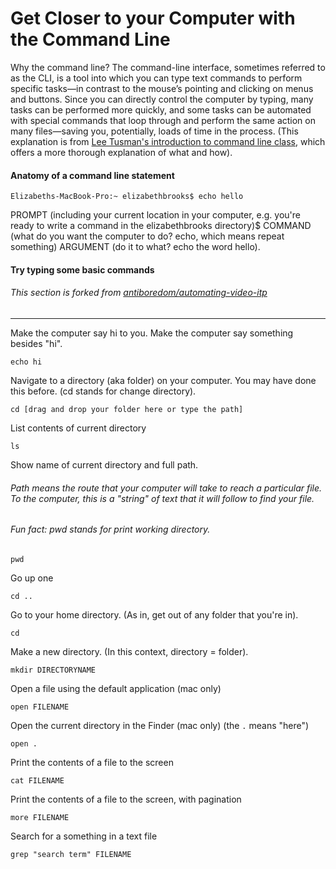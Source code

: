 # Get Closer to your Computer with the Command Line

Why the command line? 
The command-line interface, sometimes referred to as the CLI, is a tool into which you can type text commands to perform specific tasks—in contrast to the mouse’s pointing and clicking on menus and buttons. Since you can directly control the computer by typing, many tasks can be performed more quickly, and some tasks can be automated with special commands that loop through and perform the same action on many files—saving you, potentially, loads of time in the process. (This explanation is from [Lee Tusman's introduction to command line class](http://leetusman.com/intermediate-programming/posts/intro-to-command-line/), which offers a more thorough explanation of what and how). 

#### Anatomy of a command line statement 
```
Elizabeths-MacBook-Pro:~ elizabethbrooks$ echo hello 
```
PROMPT (including your current location in your computer, e.g. you're ready to write a command in the elizabethbrooks directory)$  COMMAND (what do you want the computer to do? echo, which means repeat something) ARGUMENT (do it to what? echo the word hello).


#### Try typing some basic commands
###### This section is forked from [antiboredom/automating-video-itp](https://github.com/antiboredom/automating-video-itp)

----

Make the computer say hi to you. Make the computer say something besides "hi". 

```
echo hi
```

Navigate to a directory (aka folder) on your computer. You may have done this before. (cd stands for change directory). 

```
cd [drag and drop your folder here or type the path] 
```

List contents of current directory 

```
ls 
```

Show name of current directory and full path. 
###### Path means the route that your computer will take to reach a particular file. To the computer, this is a "string" of text that it will follow to find your file. 
###### Fun fact: pwd stands for print working directory. 

```
pwd
```

Go up one

```
cd ..
```

Go to your home directory. (As in, get out of any folder that you're in). 

```
cd
```

Make a new directory. (In this context, directory = folder). 

```
mkdir DIRECTORYNAME
```

Open a file using the default application (mac only)

```
open FILENAME
```

Open the current directory in the Finder (mac only)
(the ```.``` means "here")

```
open .
```

Print the contents of a file to the screen

```
cat FILENAME
```

Print the contents of a file to the screen, with pagination

```
more FILENAME
```

Search for a something in a text file

```
grep "search term" FILENAME
```

